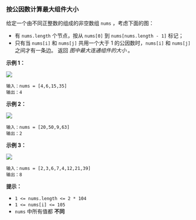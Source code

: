 ### 按公因数计算最大组件大小 ###
给定一个由不同正整数的组成的非空数组 `nums` ，考虑下面的图：

* 有 `nums.length` 个节点，按从 `nums[0]` 到 `nums[nums.length - 1]` 标记；
* 只有当 `nums[i]` 和 `nums[j]` 共用一个大于 1 的公因数时，`nums[i]` 和 `nums[j]`之间才有一条边。
返回 _图中最大连通组件的大小_ 。




**示例 1：**

![](https://assets.leetcode.com/uploads/2018/12/01/ex1.png)

```
输入：nums = [4,6,15,35]
输出：4
```

**示例 2：**

![](https://assets.leetcode.com/uploads/2018/12/01/ex2.png)

```
输入：nums = [20,50,9,63]
输出：2
```

**示例 3：**

![](https://assets.leetcode.com/uploads/2018/12/01/ex3.png)

```
输入：nums = [2,3,6,7,4,12,21,39]
输出：8
```



**提示：**

* `1 <= nums.length <= 2 * 104`
* `1 <= nums[i] <= 105`
* `nums` 中所有值都 **不同**

